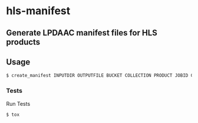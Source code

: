# hls-manifest
## Generate LPDAAC manifest files for HLS products

## Usage
```bash
$ create_manifest INPUTDIR OUTPUTFILE BUCKET COLLECTION PRODUCT JOBID GIBS
```

### Tests
Run Tests
```bash
$ tox
```
